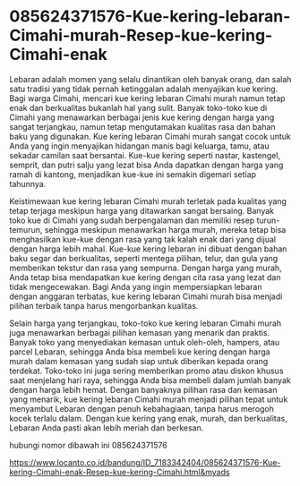 # 085624371576-Kue-kering-lebaran-Cimahi-murah-Resep-kue-kering-Cimahi-enak

Lebaran adalah momen yang selalu dinantikan oleh banyak orang, dan salah satu tradisi yang tidak pernah ketinggalan adalah menyajikan kue kering. Bagi warga Cimahi, mencari kue kering lebaran Cimahi murah namun tetap enak dan berkualitas bukanlah hal yang sulit. Banyak toko-toko kue di Cimahi yang menawarkan berbagai jenis kue kering dengan harga yang sangat terjangkau, namun tetap mengutamakan kualitas rasa dan bahan baku yang digunakan. Kue kering lebaran Cimahi murah sangat cocok untuk Anda yang ingin menyajikan hidangan manis bagi keluarga, tamu, atau sekadar camilan saat bersantai. Kue-kue kering seperti nastar, kastengel, semprit, dan putri salju yang lezat bisa Anda dapatkan dengan harga yang ramah di kantong, menjadikan kue-kue ini semakin digemari setiap tahunnya.

Keistimewaan kue kering lebaran Cimahi murah terletak pada kualitas yang tetap terjaga meskipun harga yang ditawarkan sangat bersaing. Banyak toko kue di Cimahi yang sudah berpengalaman dan memiliki resep turun-temurun, sehingga meskipun menawarkan harga murah, mereka tetap bisa menghasilkan kue-kue dengan rasa yang tak kalah enak dari yang dijual dengan harga lebih mahal. Kue-kue kering lebaran ini dibuat dengan bahan baku segar dan berkualitas, seperti mentega pilihan, telur, dan gula yang memberikan tekstur dan rasa yang sempurna. Dengan harga yang murah, Anda tetap bisa mendapatkan kue kering dengan cita rasa yang lezat dan tidak mengecewakan. Bagi Anda yang ingin mempersiapkan lebaran dengan anggaran terbatas, kue kering lebaran Cimahi murah bisa menjadi pilihan terbaik tanpa harus mengorbankan kualitas.

Selain harga yang terjangkau, toko-toko kue kering lebaran Cimahi murah juga menawarkan berbagai pilihan kemasan yang menarik dan praktis. Banyak toko yang menyediakan kemasan untuk oleh-oleh, hampers, atau parcel Lebaran, sehingga Anda bisa membeli kue kering dengan harga murah dalam kemasan yang sudah siap untuk diberikan kepada orang terdekat. Toko-toko ini juga sering memberikan promo atau diskon khusus saat menjelang hari raya, sehingga Anda bisa membeli dalam jumlah banyak dengan harga lebih hemat. Dengan banyaknya pilihan rasa dan kemasan yang menarik, kue kering lebaran Cimahi murah menjadi pilihan tepat untuk menyambut Lebaran dengan penuh kebahagiaan, tanpa harus merogoh kocek terlalu dalam. Dengan kue kering yang enak, murah, dan berkualitas, Lebaran Anda pasti akan lebih meriah dan berkesan.

hubungi nomor dibawah ini
085624371576

https://www.locanto.co.id/bandung/ID_7183342404/085624371576-Kue-kering-Cimahi-enak-Resep-kue-kering-Cimahi.html&myads
